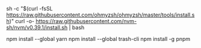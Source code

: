 sh -c "$(curl -fsSL https://raw.githubusercontent.com/ohmyzsh/ohmyzsh/master/tools/install.sh)"
curl -o- https://raw.githubusercontent.com/nvm-sh/nvm/v0.39.1/install.sh | bash

npm install --global yarn
npm install --global trash-cli
npm install -g pnpm
